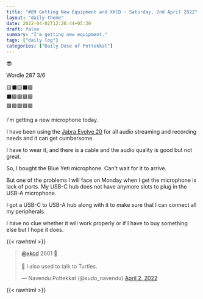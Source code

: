 ```yaml
---
title: "#89 Getting New Equipment and XKCD - Saturday, 2nd April 2022"
layout: "daily-theme"
date: 2022-04-02T12:26:44+05:30
draft: false
summary: "I'm getting new equipment."
tags: ["daily log"]
categories: ["Daily Dose of Pottekkat"]
---
```


😎

Wordle 287 3/6

🟨⬛🟨⬛🟩\
⬛🟩🟩🟩🟩\
🟩🟩🟩🟩🟩

I'm getting a new microphone today.

I have been using the [Jabra Evolve 20](https://www.jabra.in/business/office-headsets/jabra-evolve/jabra-evolve-20##4993-829-209) for all audio streaming and recording needs and it can get cumbersome.

I have to wear it, and there is a cable and the audio quality is good but not great.

So, I bought the Blue Yeti microphone. Can't wait for it to arrive.

But one of the problems I will face on Monday when I get the microphone is lack of ports. My USB-C hub does not have anymore slots to plug in the USB-A microphone.

I got a USB-C to USB-A hub along with it to make sure that I can connect all my peripherals.

I have no clue whether it will work properly or if I have to buy something else but I hope it does.

{{< rawhtml >}}
<blockquote class="twitter-tweet"><p lang="en" dir="ltr"><a href="https://twitter.com/xkcd?ref_src=twsrc%5Etfw">@xkcd</a> 2601 💯<br><br>🐢 I also used to talk to Turtles.</p>&mdash; Navendu Pottekkat (@sudo_navendu) <a href="https://twitter.com/sudo_navendu/status/1510141766938546181?ref_src=twsrc%5Etfw">April 2, 2022</a></blockquote> <script async src="https://platform.twitter.com/widgets.js" charset="utf-8"></script>
{{< rawhtml >}}
